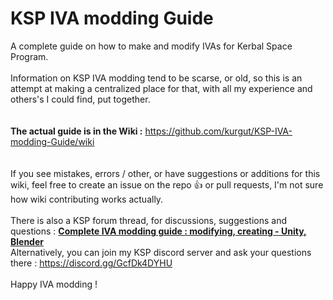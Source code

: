 # KSP IVA modding Guide
A complete guide on how to make and modify IVAs for Kerbal Space Program.  
<br/>
Information on KSP IVA modding tend to be scarse, or old, so this is an attempt at making a centralized place for that, with all my experience and others's I could find, put together.  
<br/>
<br/>
__The actual guide is in the Wiki :__ https://github.com/kurgut/KSP-IVA-modding-Guide/wiki  
<br/>
<br/>
If you see mistakes, errors / other, or have suggestions or additions for this wiki, feel free to create an issue on the repo 👍 or pull requests, I'm not sure how wiki contributing works actually.  
<br/>
There is also a KSP forum thread, for discussions, suggestions and questions : [__Complete IVA modding guide : modifying, creating - Unity, Blender__](https://forum.kerbalspaceprogram.com/topic/226469-complete-iva-modding-guide-modifying-creating-unity-blender/)  
Alternatively, you can join my KSP discord server and ask your questions there : https://discord.gg/GcfDk4DYHU  
<br/>
Happy IVA modding !
